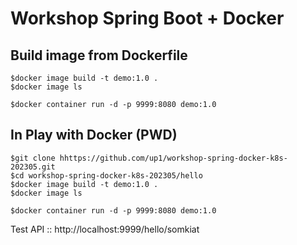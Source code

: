 # Workshop Spring Boot + Docker

## Build image from Dockerfile
```
$docker image build -t demo:1.0 .
$docker image ls

$docker container run -d -p 9999:8080 demo:1.0
```

## In Play with Docker (PWD)
```
$git clone hhttps://github.com/up1/workshop-spring-docker-k8s-202305.git
$cd workshop-spring-docker-k8s-202305/hello
$docker image build -t demo:1.0 .
$docker image ls

$docker container run -d -p 9999:8080 demo:1.0
```

Test API :: http://localhost:9999/hello/somkiat
